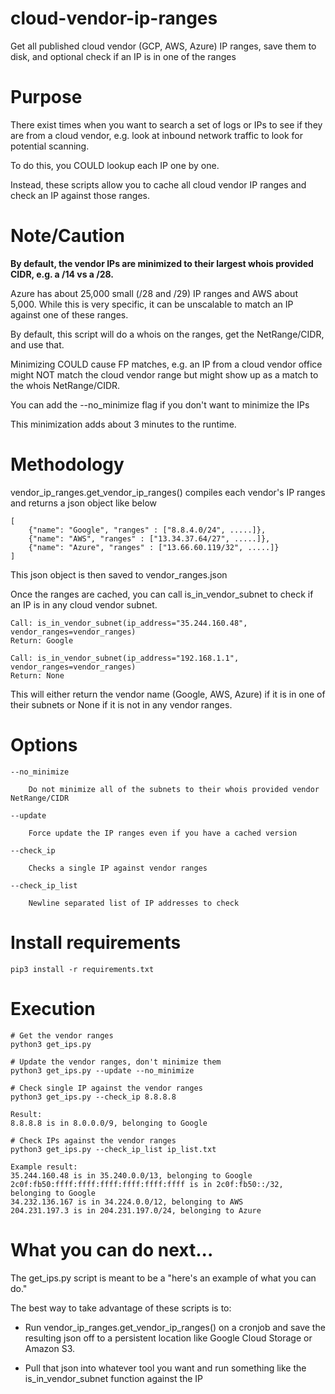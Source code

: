 # cloud-vendor-ip-ranges
Get all published cloud vendor (GCP, AWS, Azure) IP ranges, save them to disk, and optional check if an IP is in one of the ranges

# Purpose
There exist times when you want to search a set of logs or IPs to see if they are from a cloud vendor, e.g. look at inbound network traffic to look for potential scanning.

To do this, you COULD lookup each IP one by one.

Instead, these scripts allow you to cache all cloud vendor IP ranges and check an IP against those ranges.

# Note/Caution
**By default, the vendor IPs are minimized to their largest whois provided CIDR, e.g. a /14 vs a /28.**

Azure has about 25,000 small (/28 and /29) IP ranges and AWS about 5,000.  While this is very specific, it can be unscalable to match an IP against one of these ranges.

By default, this script will do a whois on the ranges, get the NetRange/CIDR, and use that.  

Minimizing COULD cause FP matches, e.g. an IP from a cloud vendor office might NOT match the cloud vendor range but might show up as a match to the whois NetRange/CIDR.

You can add the --no_minimize flag if you don't want to minimize the IPs

This minimization adds about 3 minutes to the runtime.

# Methodology

vendor_ip_ranges.get_vendor_ip_ranges() compiles each vendor's IP ranges and returns a json object like below

```
[
    {"name": "Google", "ranges" : ["8.8.4.0/24", .....]},
    {"name": "AWS", "ranges" : ["13.34.37.64/27", .....]},
    {"name": "Azure", "ranges" : ["13.66.60.119/32", .....]}
]
```

This json object is then saved to vendor_ranges.json

Once the ranges are cached, you can call is_in_vendor_subnet to check if an IP is in any cloud vendor subnet.

```
Call: is_in_vendor_subnet(ip_address="35.244.160.48", vendor_ranges=vendor_ranges)
Return: Google

Call: is_in_vendor_subnet(ip_address="192.168.1.1", vendor_ranges=vendor_ranges)
Return: None

```

This will either return the vendor name (Google, AWS, Azure) if it is in one of their subnets or None if it is not in any vendor ranges.

# Options

```
--no_minimize

    Do not minimize all of the subnets to their whois provided vendor NetRange/CIDR

--update 

    Force update the IP ranges even if you have a cached version

--check_ip

    Checks a single IP against vendor ranges

--check_ip_list

    Newline separated list of IP addresses to check
```

# Install requirements
```
pip3 install -r requirements.txt
```

# Execution
```
# Get the vendor ranges
python3 get_ips.py
```

```
# Update the vendor ranges, don't minimize them
python3 get_ips.py --update --no_minimize
```

```
# Check single IP against the vendor ranges
python3 get_ips.py --check_ip 8.8.8.8

Result:
8.8.8.8 is in 8.0.0.0/9, belonging to Google
```

```
# Check IPs against the vendor ranges
python3 get_ips.py --check_ip_list ip_list.txt

Example result:
35.244.160.48 is in 35.240.0.0/13, belonging to Google
2c0f:fb50:ffff:ffff:ffff:ffff:ffff:ffff is in 2c0f:fb50::/32, belonging to Google
34.232.136.167 is in 34.224.0.0/12, belonging to AWS
204.231.197.3 is in 204.231.197.0/24, belonging to Azure
```

# What you can do next...

The get_ips.py script is meant to be a "here's an example of what you can do."  

The best way to take advantage of these scripts is to:

- Run vendor_ip_ranges.get_vendor_ip_ranges() on a cronjob and save the resulting json off to a persistent location like Google Cloud Storage or Amazon S3.  

- Pull that json into whatever tool you want and run something like the is_in_vendor_subnet function against the IP